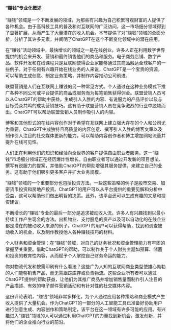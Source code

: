 #### “赚钱”专业化概述

“赚钱”领域是一个不断发展的领域，为那些有兴趣为自己积累可观财富的人提供了各种机会。由于高科技工具的普及和对互联网的广泛访问，这一市场细分领域得到了显著扩展，从而产生了大量潜在的收入机会。本节提供了对“赚钱”领域的全面分析，分析了其许多元素，并阐明了ChatGPT在这个不断变化领域中的潜在应用。

在“赚钱”活动领域中，最快增长的领域之一是在线创业。许多人正在利用数字世界提供的机会来开发、营销和最终销售他们的商品和服务。电子商务店铺、数字产品、软件开发和在线课程只是互联网使得企业家能够通过其商品触达全球客户的一些例子。对于任何有兴趣开始在线业务的人来说，ChatGPT是一个宝贵的资源，可以帮助生成创意、制定业务策略，并制作内容推动公司前进。

联盟营销是人们在互联网上赚钱的另一种常见方式。个人通过在这种业务模式下推广各种不同公司或平台提供的商品或服务而为每笔销售获得佣金。联盟营销人员可以从ChatGPT的帮助中获益，生成引人入胜的内容、有说服力的产品评价以及与目标受众共鸣的成功营销技巧。这有助于联盟营销人员在竞争激烈的行业中脱颖而出。ChatGPT可以帮助联盟营销人员制作吸引人的内容。

博客和其他形式的在线内容创作对于希望在互联网上建立强大存在的个人和公司尤为重要。ChatGPT生成独特且高质量的内容创意、撰写引人入胜的博客文章以及制作引人注目的社交媒体更新的能力，可以帮助内容创作者和博主增加网站流量并提升在线可见性。

人们正在利用他们的知识和经验向全世界的客户提供自由职业者服务。这一“赚钱”市场细分领域正在经历爆炸性增长。自由职业者可以通过开发新的项目想法、撰写有说服力的提案，并借助ChatGPT的帮助增强其服务提供，来建立自己的业务。这有助于他们吸引更多客户并扩大业务规模。

“赚钱”领域的一个重要部分也包括投资方法。一些这些策略的例子是股市交易、加密货币投资和房地产投资。ChatGPT的用户可以从平台提供的重要见解和分析中受益，这可以帮助他们做出明智的决策。此外，该平台还可以生成有趣的文章和投资建议。

不断增长的“赚钱”专业的最后一部分是追求被动收入流。许多人有兴趣找到以最小持续工作产生现金的方法。出租物业、支付股息的资产以及可以自动化的在线企业都是潜在的被动收入来源的例子。ChatGPT的用户可以获得帮助，找到和调查被动收入的机会，以及制作教授他人各种赚钱技巧的材料。

个人财务和资金管理：在“赚钱”领域，对自己的财务状况和资金管理能力有牢固的掌握至关重要。借助ChatGPT的帮助，可以制作关于个人财务主题如预算、储蓄和投资的教育性内容，从而赋予个人掌控自己财务命运的能力。

你对物流代发和按需印刷有什么看法？这些广为人知的互联网商业类型使雄心勃勃的人们能够销售产品，而无需跟踪库存或负责物流。这些企业所有者可以通过ChatGPT提供的帮助获益，让他们为其推广商品并增加销售量而制作引人注目的产品描述、有效的电子邮件营销活动和有针对性的社交媒体内容。

这份评论表明，“赚钱”领域非常多样化，为个人通过应用各种策略和商业模式产生收入提供了大量机会。作为ChatGPT的一部分的人工智能工具已准备好协助用户进行创意生成、内容创作和策略制定，该平台在这一领域有许多可能的应用。有兴趣进入“赚钱”领域的人可以通过利用ChatGPT的力量找到新机会，激发创新，并将他们的企业推向行业的前沿。
